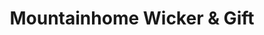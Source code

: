 ---
title: "Mountainhome Wicker & Gift"
url: /cresco/mountainhome-wicker-und-gift/
shop: Andenken
---